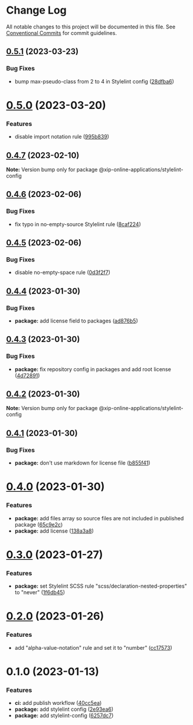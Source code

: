 # Change Log

All notable changes to this project will be documented in this file.
See [Conventional Commits](https://conventionalcommits.org) for commit guidelines.

## [0.5.1](https://github.com/xip-online-applications/configs/compare/@xip-online-applications/stylelint-config@0.5.0...@xip-online-applications/stylelint-config@0.5.1) (2023-03-23)

### Bug Fixes

- bump max-pseudo-class from 2 to 4 in Stylelint config ([28dfba6](https://github.com/xip-online-applications/configs/commit/28dfba6fc790e38e62e0770f3031642e63aa26fd))

# [0.5.0](https://github.com/xip-online-applications/configs/compare/@xip-online-applications/stylelint-config@0.4.7...@xip-online-applications/stylelint-config@0.5.0) (2023-03-20)

### Features

- disable import notation rule ([995b839](https://github.com/xip-online-applications/configs/commit/995b839e8a1c190244749690ca107c2f449c9ff8))

## [0.4.7](https://github.com/xip-online-applications/configs/compare/@xip-online-applications/stylelint-config@0.4.6...@xip-online-applications/stylelint-config@0.4.7) (2023-02-10)

**Note:** Version bump only for package @xip-online-applications/stylelint-config

## [0.4.6](https://github.com/xip-online-applications/configs/compare/@xip-online-applications/stylelint-config@0.4.5...@xip-online-applications/stylelint-config@0.4.6) (2023-02-06)

### Bug Fixes

- fix typo in no-empty-source Stylelint rule ([8caf224](https://github.com/xip-online-applications/configs/commit/8caf2244f673d9d3b47456cb4a4ad0d2cf2f2e96))

## [0.4.5](https://github.com/xip-online-applications/configs/compare/@xip-online-applications/stylelint-config@0.4.4...@xip-online-applications/stylelint-config@0.4.5) (2023-02-06)

### Bug Fixes

- disable no-empty-space rule ([0d3f2f7](https://github.com/xip-online-applications/configs/commit/0d3f2f75bc5a07140d997c1d2b281ae579d93a07))

## [0.4.4](https://github.com/xip-online-applications/configs/compare/@xip-online-applications/stylelint-config@0.4.3...@xip-online-applications/stylelint-config@0.4.4) (2023-01-30)

### Bug Fixes

- **package:** add license field to packages ([ad876b5](https://github.com/xip-online-applications/configs/commit/ad876b5bd30e5c2c963028de6ab63351159222ae))

## [0.4.3](https://github.com/xip-online-applications/configs/compare/@xip-online-applications/stylelint-config@0.4.2...@xip-online-applications/stylelint-config@0.4.3) (2023-01-30)

### Bug Fixes

- **package:** fix repository config in packages and add root license ([4d72891](https://github.com/xip-online-applications/configs/commit/4d728911fe22868ca0a5963569ce370a889a7f1a))

## [0.4.2](https://github.com/xip-online-applications/configs/compare/@xip-online-applications/stylelint-config@0.4.1...@xip-online-applications/stylelint-config@0.4.2) (2023-01-30)

**Note:** Version bump only for package @xip-online-applications/stylelint-config

## [0.4.1](https://github.com/xip-online-applications/configs/compare/@xip-online-applications/stylelint-config@0.4.0...@xip-online-applications/stylelint-config@0.4.1) (2023-01-30)

### Bug Fixes

- **package:** don't use markdown for license file ([b855f41](https://github.com/xip-online-applications/configs/commit/b855f41100d5748769b9996d6005e6dabbdc87db))

# [0.4.0](https://github.com/xip-online-applications/configs/compare/@xip-online-applications/stylelint-config@0.3.0...@xip-online-applications/stylelint-config@0.4.0) (2023-01-30)

### Features

- **package:** add files array so source files are not included in published package ([65c9e2c](https://github.com/xip-online-applications/configs/commit/65c9e2c09a74bb3ca31c2ddb4b79120aa0470ac0))
- **package:** add license ([138a3a8](https://github.com/xip-online-applications/configs/commit/138a3a8c5b0ef44e9832e5abf071aa33e734ff21))

# [0.3.0](https://github.com/xip-online-applications/configs/compare/@xip-online-applications/stylelint-config@0.2.0...@xip-online-applications/stylelint-config@0.3.0) (2023-01-27)

### Features

- **package:** set Stylelint SCSS rule "scss/declaration-nested-properties" to "never" ([1f6db45](https://github.com/xip-online-applications/configs/commit/1f6db45e42d7024ae4611640226314ba9a664279))

# [0.2.0](https://github.com/xip-online-applications/configs/compare/@xip-online-applications/stylelint-config@0.1.0...@xip-online-applications/stylelint-config@0.2.0) (2023-01-26)

### Features

- add "alpha-value-notation" rule and set it to "number" ([cc17573](https://github.com/xip-online-applications/configs/commit/cc17573f64842f67c22bbf3607c4bb2d990f5f82))

# 0.1.0 (2023-01-13)

### Features

- **ci:** add publish workflow ([40cc5ea](https://github.com/xip-online-applications/configs/commit/40cc5eabfd830088ab3da7597c3ab8b00b030f34))
- **package:** add stylelint config ([2e93ea6](https://github.com/xip-online-applications/configs/commit/2e93ea6e5d7156c3114b31c685ba2d82aa975c8f))
- **package:** add stylelint-config ([6257dc7](https://github.com/xip-online-applications/configs/commit/6257dc76abe493a9b6f0834edefae1c98dc50960))
